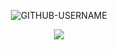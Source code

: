 <p align="center"> <img src="https://komarev.com/ghpvc/?username=GITHUB-USERNAME&label=Profile%20views&color=ce9927&style=flat" alt="GITHUB-USERNAME" /> </p>

<p align="center"><img src="https://user-images.githubusercontent.com/100255173/221114794-c0902552-c80d-4d49-a949-e57715661887.svg"></img></p>

